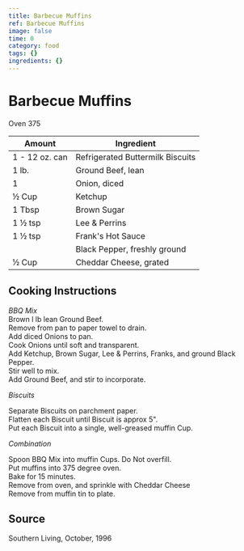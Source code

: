 ```yaml
---
title: Barbecue Muffins
ref: Barbecue Muffins
image: false
time: 0
category: food
tags: {}
ingredients: {}
---
```

# Barbecue Muffins  
  
Oven 375  
  
Amount | Ingredient  
|----|----|  
1 - 12 oz. can | Refrigerated Buttermilk Biscuits  
1 lb. | Ground Beef, lean  
1 | Onion, diced   
½ Cup | Ketchup  
1 Tbsp | Brown Sugar  
1 ½ tsp | Lee & Perrins  
1 ½ tsp | Frank's Hot Sauce  
|| Black Pepper, freshly ground  
½ Cup | Cheddar Cheese, grated  
  
## Cooking Instructions  
  
*BBQ Mix*  
Brown l lb lean Ground Beef.  
Remove from pan to paper towel to drain.  
Add diced Onions to pan.  
Cook Onions until soft and transparent.  
Add Ketchup, Brown Sugar, Lee & Perrins, Franks, and ground Black Pepper.  
Stir well to mix.  
Add Ground Beef, and stir to incorporate.  
  
*Biscuits*  
  
Separate Biscuits on parchment paper.  
Flatten each Biscuit until Biscuit is approx 5".  
Put each Biscuit into a single, well-greased muffin Cup.  
  
*Combination*  
  
Spoon BBQ Mix into muffin Cups.  Do Not overfill.  
Put muffins into 375 degree oven.  
Bake for 15 minutes.  
Remove from oven, and sprinkle with Cheddar Cheese  
Remove from muffin tin to plate.  
  
## Source  
Southern Living, October, 1996  
  
  